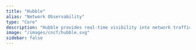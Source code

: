 ```yaml
---
title: "Hubble"
alias: "Network Observability"
type: "Core"
description: "Hubble provides real-time visibility into network traffic and security events in Kubernetes clusters, powered by eBPF and tightly integrated with Cilium."
image: "/images/cncf/hubble.svg"
sidebar: false
---
```

